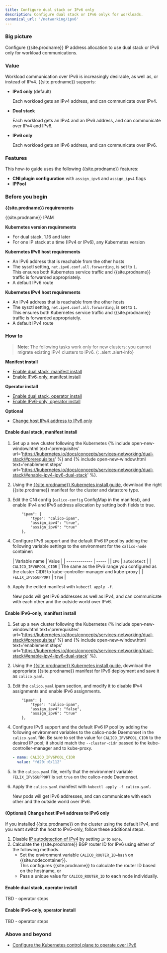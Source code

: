 ```yaml
---
title: Configure dual stack or IPv6 only
description: Configure dual stack or IPv6 onlyk for workloads.
canonical_url: '/networking/ipv6'
---
```


### Big picture

Configure {{site.prodname}} IP address allocation to use dual stack or IPv6 only for workload communications.

### Value

Workload communication over IPv6 is increasingly desirable, as well as, or instead of IPv4. {{site.prodname}} supports:

- **IPv4 only** (default)

  Each workload gets an IPv4 address, and can communicate over IPv4. 

- **Dual stack**

  Each workload gets an IPv4 and an IPv6 address, and can communicate over IPv4 and IPv6. 

- **IPv6 only**
   
  Each workload gets an IPv6 address, and can communicate over IPv6.

### Features

This how-to guide uses the following {{site.prodname}} features:

- **CNI plugin configuration** with `assign_ipv6` and `assign_ipv4` flags
- **IPPool**

### Before you begin

**{{site.prodname}} requirements** 

  {{site.prodname}} IPAM  

**Kubernetes version requirements**
  - For dual stack, 1.16 and later
  - For one IP stack at a time (IPv4 or IPv6), any Kubernetes version

**Kubernetes IPv6 host requirements**
  - An IPv6 address that is reachable from the other hosts
  - The sysctl setting, `net.ipv6.conf.all.forwarding`, is set to `1`.    
    This ensures both Kubernetes service traffic and {{site.prodname}} traffic is forwarded appropriately.
  - A default IPv6 route
  
**Kubernetes IPv4 host requirements**
  - An IPv4 address that is reachable from the other hosts
  - The sysctl setting, `net.ipv4.conf.all.forwarding`, is set to `1`.    
    This ensures both Kubernetes service traffic and {{site.prodname}} traffic is forwarded appropriately.
  - A default IPv4 route  

### How to

>**Note**: The following tasks work only for new clusters; you cannot migrate existing IPv4 clusters to IPv6.
{: .alert .alert-info}

**Manifest install**
- [Enable dual stack, manifest install](#enable-dual-stack-manifest)
- [Enable IPv6-only, manifest install](#enable-ipv6-only-manifest-install)

**Operator install**
- [Enable dual stack, operator install](#enable-dual-stack-operator-install)
- [Enable IPv6-only, operator install](#enable-ipv6-only-operator-install)

**Optional**
- [Change host IPv4 address to IPv6 only](#change-host-ipv4-address-to-ipv6-only)

#### Enable dual stack, manifest install

1. Set up a new cluster following the Kubernetes {% include open-new-window.html text='prerequisites' url='https://kubernetes.io/docs/concepts/services-networking/dual-stack/#prerequisites' %} and {% include open-new-window.html text='enablement steps' url='https://kubernetes.io/docs/concepts/services-networking/dual-stack/#enable-ipv4-ipv6-dual-stack' %}.

1. Using the [{{site.prodname}} Kubernetes install guide]({{site.baseurl}}/getting-started/kubernetes/self-managed-onprem/onpremises), download the right {{site.prodname}} manifest for the cluster and datastore type. 

1. Edit the CNI config (`calico-config` ConfigMap in the manifest), and enable IPv4 and IPv6 address allocation by setting both fields to true.

   ```
       "ipam": {
           "type": "calico-ipam",
           "assign_ipv4": "true",
           "assign_ipv6": "true"
       },
   ```

1. Configure IPv6 support and the default IPv6 IP pool by adding the following variable settings to the environment for the `calico-node` container:

   | Variable name | Value |
| ------------- | ----- |
| `IP6`         | `autodetect` |
| `CALICO_IPV6POOL_CIDR` | The same as the IPv6 range you configured as the cluster CIDR to kube-controller-manager and kube-proxy |
| `FELIX_IPV6SUPPORT` | `true` |

1. Apply the edited manifest with `kubectl apply -f`. 
 
   New pods will get IPv6 addresses as well as IPv4, and can communicate with each other and the outside world over IPv6.

#### Enable IPv6-only, manifest install

1. Set up a new cluster following the Kubernetes {% include open-new-window.html text='prerequisites' url='https://kubernetes.io/docs/concepts/services-networking/dual-stack/#prerequisites' %} and {% include open-new-window.html text='enablement steps' url='https://kubernetes.io/docs/concepts/services-networking/dual-stack/#enable-ipv4-ipv6-dual-stack' %}.

1. Using the [{{site.prodname}} Kubernetes install guide]({{site.baseurl}}/getting-started/kubernetes/self-managed-onprem/onpremises), download the appropriate {{site.prodname}} manifest for IPv6 deployment and save it as `calico.yaml`.

1. Edit the `calico.yaml` ipam section, and modify it to disable IPv4 assignments and enable IPv6 assignments.
   ```
       "ipam": {
           "type": "calico-ipam",
           "assign_ipv4": "false",
           "assign_ipv6": "true"
       },
   ```

1. Configure IPv6 support and the default IPv6 IP pool by adding the following environment variables to the calico-node Daemonset in the `calico.yaml` file. Be sure to set the value for `CALICO_IPV6POOL_CIDR` to the desired IP pool; it should match the `--cluster-cidr` passed to the kube-controller-manager and to kube-proxy.

   ```yaml
   - name: CALICO_IPV6POOL_CIDR
     value: "fd20::0/112"
   ```
1. In the `calico.yaml` file, verify that the environment variable `FELIX_IPV6SUPPORT` is set `true` on the calico-node Daemonset.
1. Apply the `calico.yaml` manifest with `kubectl apply -f calico.yaml`.

   New pods will get IPv6 addresses, and can communicate with each other and the outside world over IPv6.

#### (Optional) Change host IPv4 address to IPv6 only

If you installed {{site.prodname}} on the cluster using the default IPv4, and you want switch the host to IPv6-only, follow these additional steps.

1. Disable [IP autodetection of IPv4]({{site.baseurl}}//networking/ip-autodetection) by setting `IP` to `none`.
1. Calculate the {{site.prodname}} BGP router ID for IPv6 using either of the following methods.
   - Set the environment variable `CALICO_ROUTER_ID=hash` on {{site.nodecontainer}}.   
  This configures {{site.prodname}} to calculate the router ID based on the hostname, or 
   - Pass a unique value for `CALICO_ROUTER_ID` to each node individually. 

#### Enable dual stack, operator install

TBD - operator steps  

#### Enable IPv6-only, operator install

TBD - operator steps  

### Above and beyond

- [Configure the Kubernetes control plane to operate over IPv6]({{site.baseurl}}/networking/ipv6-control-plane)
